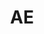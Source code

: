 ---
published:  false
post_id:    2018-AE
title:      AE
images:
  - ext:    00.jpg
    asp:    2-3
    dim:    50
    dir:    h
  - ext:    01.jpg
    asp:    2-3
    dim:    50
    dir:    h
---